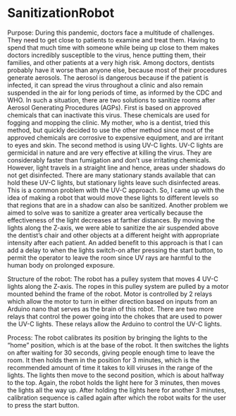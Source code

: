 # SanitizationRobot

Purpose: During this pandemic, doctors face a multitude of challenges. They need to get close to patients to examine and treat them. Having to spend that much time with someone while being up close to them makes doctors incredibly susceptible to the virus, hence putting them, their families, and other patients at a very high risk. Among doctors, dentists probably have it worse than anyone else, because most of their procedures generate aerosols. The aerosol is dangerous because if the patient is infected, it can spread the virus throughout a clinic and also remain suspended in the air for long periods of time, as informed by the CDC and WHO. In such a situation, there are two solutions to sanitize rooms after Aerosol Generating Procedures (AGPs). First is based on approved chemicals that can inactivate this virus. These chemicals are used for fogging and mopping the clinic. My mother, who is a dentist, tried this method, but quickly decided to use the other method since most of the approved chemicals are corrosive to expensive equipment, and are irritant to eyes and skin. The second method is using UV-C lights. UV-C lights are germicidal in nature and are very effective at killing the virus. They are considerably faster than fumigation and don’t use irritating chemicals. However, light travels in a straight line and hence, areas under shadows do not get disinfected. There are many stationary stands available that can hold these UV-C lights, but stationary lights leave such disinfected areas. This is a common problem with the UV-C approach. So, I came up with the idea of making a robot that would move these lights to different levels so that regions that are in a shadow can also be sanitized. Another problem we aimed to solve was to sanitize a greater area vertically because the effectiveness of the light decreases at farther distances. By moving the lights along the Z-axis, we were able to sanitize the air suspended above the dentist’s chair and other objects at a different height with appropriate intensity after each patient. An added benefit to this approach is that I can add a delay to when the lights switch-on after pressing the start button, to permit the operator to leave the room since UV rays are harmful to the human body on prolonged exposure.

Structure of the robot: The robot has a pulley system that moves 4 UV-C lights along the Z-axis. The ropes in this pulley system are pulled by a motor mounted behind the frame of the robot. Motor is controlled by 2 relays which allow the motor to turn in either direction based on inputs from an Arduino nano that serves as the brain of this robot. There are two more relays that control the power going into the chokes that are used to power the UV-C lights. These relays allow the Arduino to control the UV-C lights.

Process: The robot calibrates its position by bringing the lights to the “home” position, which is at the base of the robot. It then switches the lights on after waiting for 30 seconds, giving people enough time to leave the room. It then holds them in the position for 3 minutes, which is the recommended amount of time it takes to kill viruses in the range of the lights. The lights then move to the second position, which is about halfway to the top. Again, the robot holds the light here for 3 minutes, then moves the lights all the way up. After holding the lights here for another 3 minutes, calibration sequence is called again after which the robot waits for the user to press the start button.
